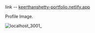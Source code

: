 link -- [keerthanshetty-portfolio.netlify.app](https://keerthanshetty-portfolio.netlify.app/)

Profile Image.

![localhost_3001_](https://github.com/Keerthan-Shetty/Keerthan-Shetty-Portfolio/assets/148765345/ce1630f2-bec8-448b-8d80-c7f5264ee7d7)
